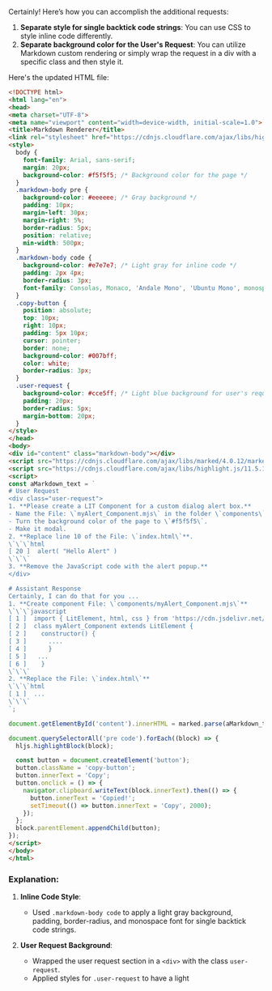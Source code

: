 Certainly! Here’s how you can accomplish the additional requests:

1. **Separate style for single backtick code strings**: You can use CSS to style inline code differently.
2. **Separate background color for the User's Request**: You can utilize Markdown custom rendering or simply wrap the request in a div with a specific class and then style it.

Here's the updated HTML file:

```html
<!DOCTYPE html>
<html lang="en">
<head>
<meta charset="UTF-8">
<meta name="viewport" content="width=device-width, initial-scale=1.0">
<title>Markdown Renderer</title>
<link rel="stylesheet" href="https://cdnjs.cloudflare.com/ajax/libs/highlight.js/11.5.1/styles/default.min.css">
<style>
  body {
    font-family: Arial, sans-serif;
    margin: 20px;
    background-color: #f5f5f5; /* Background color for the page */
  }
  .markdown-body pre {
    background-color: #eeeeee; /* Gray background */
    padding: 10px;
    margin-left: 30px;
    margin-right: 5%;
    border-radius: 5px;
    position: relative;
    min-width: 500px;
  }
  .markdown-body code {
    background-color: #e7e7e7; /* Light gray for inline code */
    padding: 2px 4px;
    border-radius: 3px;
    font-family: Consolas, Monaco, 'Andale Mono', 'Ubuntu Mono', monospace; /* Monospaced font */
  }
  .copy-button {
    position: absolute;
    top: 10px;
    right: 10px;
    padding: 5px 10px;
    cursor: pointer;
    border: none;
    background-color: #007bff;
    color: white;
    border-radius: 3px;
  }
  .user-request {
    background-color: #cce5ff; /* Light blue background for user's request */
    padding: 20px;
    border-radius: 5px;
    margin-bottom: 20px;
  }
</style>
</head>
<body>
<div id="content" class="markdown-body"></div>
<script src="https://cdnjs.cloudflare.com/ajax/libs/marked/4.0.12/marked.min.js"></script>
<script src="https://cdnjs.cloudflare.com/ajax/libs/highlight.js/11.5.1/highlight.min.js"></script>
<script>
const aMarkdown_text = `
# User Request
<div class="user-request">
1. **Please create a LIT Component for a custom dialog alert box.**
- Name the File: \`myAlert_Component.mjs\` in the folder \`components\`.
- Turn the background color of the page to \`#f5f5f5\`.
- Make it modal.
2. **Replace line 10 of the File: \`index.html\`**.
\`\`\`html
[ 20 ]  alert( "Hello Alert" )
\`\`\`
3. **Remove the JavaScript code with the alert popup.**
</div>

# Assistant Response
Certainly, I can do that for you ...
1. **Create component File: \`components/myAlert_Component.mjs\`**
\`\`\`javascript
[ 1 ]  import { LitElement, html, css } from 'https://cdn.jsdelivr.net/gh/lit/dist@2/core/lit-core.min.js';
[ 2 ]  class myAlert_Component extends LitElement {
[ 2 ]    constructor() {
[ 3 ]      ....
[ 4 ]      }
[ 5 ]   ...
[ 6 ]    }
\`\`\`
2. **Replace the File: \`index.html\`**
\`\`\`html
[ 1 ]  ...
\`\`\`
`;

document.getElementById('content').innerHTML = marked.parse(aMarkdown_text);

document.querySelectorAll('pre code').forEach((block) => {
  hljs.highlightBlock(block);

  const button = document.createElement('button');
  button.className = 'copy-button';
  button.innerText = 'Copy';
  button.onclick = () => {
    navigator.clipboard.writeText(block.innerText).then(() => {
      button.innerText = 'Copied!';
      setTimeout(() => button.innerText = 'Copy', 2000);
    });
  };
  block.parentElement.appendChild(button);
});
</script>
</body>
</html>
```

### Explanation:

1. **Inline Code Style**:
   - Used `.markdown-body code` to apply a light gray background, padding, border-radius, and monospace font for single backtick code strings.

2. **User Request Background**:
   - Wrapped the user request section in a `<div>` with the class `user-request`.
   - Applied styles for `.user-request` to have a light